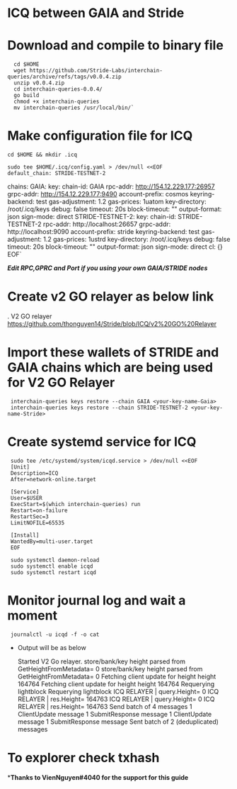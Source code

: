#  ICQ between GAIA and Stride

# Download and compile to binary file
      cd $HOME
      wget https://github.com/Stride-Labs/interchain-queries/archive/refs/tags/v0.0.4.zip
      unzip v0.0.4.zip
      cd interchain-queries-0.0.4/
      go build
      chmod +x interchain-queries
      mv interchain-queries /usr/local/bin/`

# Make configuration file for ICQ

    cd $HOME && mkdir .icq
  
    sudo tee $HOME/.icq/config.yaml > /dev/null <<EOF
    default_chain: STRIDE-TESTNET-2
 chains:
   GAIA:
     key: <your-key-name-Gaia>
     chain-id: GAIA
     rpc-addr: http://154.12.229.177:26957
     grpc-addr: http://154.12.229.177:9490
     account-prefix: cosmos
     keyring-backend: test
     gas-adjustment: 1.2
     gas-prices: 1uatom
     key-directory: /root/.icq/keys
     debug: false
     timeout: 20s
     block-timeout: ""
     output-format: json
     sign-mode: direct
   STRIDE-TESTNET-2:
     key: <your-key-name-Stride>
     chain-id: STRIDE-TESTNET-2
     rpc-addr: http://localhost:26657
     grpc-addr: http://localhost:9090
     account-prefix: stride
     keyring-backend: test
     gas-adjustment: 1.2
     gas-prices: 1ustrd
     key-directory: /root/.icq/keys
     debug: false
     timeout: 20s
     block-timeout: ""
     output-format: json
     sign-mode: direct
 cl: {}
 EOF`

***Edit RPC,GPRC and Port if you using your own GAIA/STRIDE nodes***

# Create v2 GO relayer as below link
  . V2 GO relayer https://github.com/thonguyen14/Stride/blob/ICQ/v2%20GO%20Relayer
# Import these wallets of STRIDE and GAIA chains which are being used for V2 GO Relayer

     interchain-queries keys restore --chain GAIA <your-key-name-Gaia>
     interchain-queries keys restore --chain STRIDE-TESTNET-2 <your-key-name-Stride>

# Create systemd service for ICQ

     sudo tee /etc/systemd/system/icqd.service > /dev/null <<EOF
     [Unit]
     Description=ICQ 
     After=network-online.target

     [Service]
     User=$USER
     ExecStart=$(which interchain-queries) run
     Restart=on-failure
     RestartSec=3
     LimitNOFILE=65535

     [Install]
     WantedBy=multi-user.target
     EOF

     sudo systemctl daemon-reload
     sudo systemctl enable icqd
     sudo systemctl restart icqd

# Monitor journal log and wait a moment

     journalctl -u icqd -f -o cat

- Output will be as below

   Started V2 Go relayer.
   store/bank/key
   height parsed from GetHeightFromMetadata= 0
   store/bank/key
   height parsed from GetHeightFromMetadata= 0
   Fetching client update for height height 164764
   Fetching client update for height height 164764
   Requerying lightblock
   Requerying lightblock
   ICQ RELAYER | query.Height= 0
   ICQ RELAYER | res.Height= 164763
   ICQ RELAYER | query.Height= 0
   ICQ RELAYER | res.Height= 164763
   Send batch of 4 messages
   1 ClientUpdate message
   1 SubmitResponse message
   1 ClientUpdate message
   1 SubmitResponse message
   Sent batch of 2 (deduplicated) messages
# To explorer check txhash 

*****Thanks to VienNguyen#4040 for the support for this guide****


